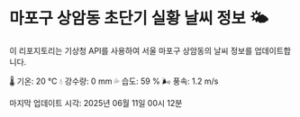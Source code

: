 
# 마포구 상암동 초단기 실황 날씨 정보 🌤️

이 리포지토리는 기상청 API를 사용하여 서울 마포구 상암동의 날씨 정보를 업데이트합니다. 

🌡️ 기온: 20 ℃
💧 강수량: 0 mm
💦 습도: 59 %
🌬️ 풍속: 1.2 m/s

마지막 업데이트 시각: 2025년 06월 11일 00시 12분    
